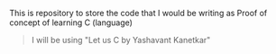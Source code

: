 This is repository to store the code that I would be writing as Proof of concept of learning C (language)

> I will be using "Let us C by Yashavant Kanetkar"